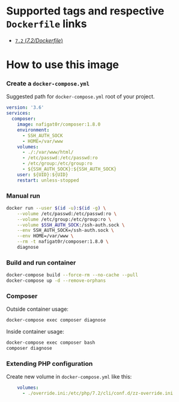 # Supported tags and respective `Dockerfile` links
-	[`7.2` (*7.2/Dockerfile*)](https://github.com/nafigator/docker-library/blob/master/composer/1.8.0/Dockerfile)

# How to use this image

### Create a `docker-compose.yml`

Suggested path for `docker-compose.yml` root of your project.
```yaml
version: '3.6'
services:
  composer:
    image: nafigat0r/composer:1.8.0
    environment:
      - SSH_AUTH_SOCK
      - HOME=/var/www
    volumes:
      - ./:/var/www/html/
      - /etc/passwd:/etc/passwd:ro
      - /etc/group:/etc/group:ro
      - ${SSH_AUTH_SOCK}:${SSH_AUTH_SOCK}
    user: ${UID}:${UID}
    restart: unless-stopped
```

### Manual run
```bash
docker run --user $(id -u):$(id -g) \
	--volume /etc/passwd:/etc/passwd:ro \
	--volume /etc/group:/etc/group:ro \
	--volume $SSH_AUTH_SOCK:/ssh-auth.sock \
	--env SSH_AUTH_SOCK=/ssh-auth.sock \
	--env HOME=/var/www \
	--rm -t nafigat0r/composer:1.8.0 \
	diagnose
```

### Build and run container
```bash
docker-compose build --force-rm --no-cache --pull
docker-compose up -d --remove-orphans
```

### Composer
Outside container usage:
```bash
docker-compose exec composer diagnose
```
Inside container usage:
```bash
docker-compose exec composer bash
composer diagnose
```

### Extending PHP configuration

Create new volume in `docker-compose.yml` like this:
```yaml
    volumes:
      - ./override.ini:/etc/php/7.2/cli/conf.d/zz-override.ini
```
